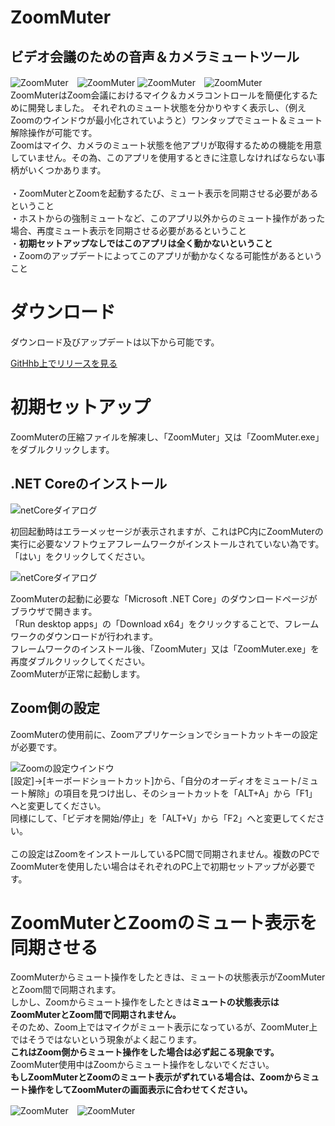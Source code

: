 # ZoomMuter
<h2>ビデオ会議のための音声＆カメラミュートツール</h2>

![ZoomMuter](https://raw.githubusercontent.com/taksas/ZoomMuter/master/HelpResources/ZoomMuterMuted.png)　![ZoomMuter](https://raw.githubusercontent.com/taksas/ZoomMuter/master/HelpResources/ZoomMuterMuted2.png) ![ZoomMuter](https://raw.githubusercontent.com/taksas/ZoomMuter/master/HelpResources/ZoomMuterMuted4.png)　![ZoomMuter](https://raw.githubusercontent.com/taksas/ZoomMuter/master/HelpResources/ZoomMuterMuted3.png)
<br>
ZoomMuterはZoom会議におけるマイク＆カメラコントロールを簡便化するために開発しました。
それぞれのミュート状態を分かりやすく表示し、（例えZoomのウインドウが最小化されていようと）ワンタップでミュート＆ミュート解除操作が可能です。
<br>
Zoomはマイク、カメラのミュート状態を他アプリが取得するための機能を用意していません。その為、このアプリを使用するときに注意しなければならない事柄がいくつかあります。
<br>
<br>
・ZoomMuterとZoomを起動するたび、ミュート表示を同期させる必要があるということ
<br>
・ホストからの強制ミュートなど、このアプリ以外からのミュート操作があった場合、再度ミュート表示を同期させる必要があるということ
<br>
・**初期セットアップなしではこのアプリは全く動かないということ**
<br>
・Zoomのアップデートによってこのアプリが動かなくなる可能性があるということ
<h1>ダウンロード</h1>
ダウンロード及びアップデートは以下から可能です。

[GitHhb上でリリースを見る](https://github.com/taksas/ZoomMuter/tags)

<h1>初期セットアップ</h1>
ZoomMuterの圧縮ファイルを解凍し、「ZoomMuter」又は「ZoomMuter.exe」をダブルクリックします。

<h2>.NET Coreのインストール</h2>

![netCoreダイアログ](https://raw.githubusercontent.com/taksas/ZoomMuter/master/HelpResources/netcore_dialog.png)

初回起動時はエラーメッセージが表示されますが、これはPC内にZoomMuterの実行に必要なソフトウェアフレームワークがインストールされていない為です。
<br>
「はい」をクリックしてください。

![netCoreダイアログ](https://raw.githubusercontent.com/taksas/ZoomMuter/master/HelpResources/netcore_web.png)

ZoomMuterの起動に必要な「Microsoft .NET Core」のダウンロードページがブラウザで開きます。
<br>
「Run desktop apps」の「Download x64」をクリックすることで、フレームワークのダウンロードが行われます。
<br>
フレームワークのインストール後、「ZoomMuter」又は「ZoomMuter.exe」を再度ダブルクリックしてください。
<br>
ZoomMuterが正常に起動します。

<h2>Zoom側の設定</h2>
ZoomMuterの使用前に、Zoomアプリケーションでショートカットキーの設定が必要です。
<br>

![Zoomの設定ウインドウ](https://raw.githubusercontent.com/taksas/ZoomMuter/master/HelpResources/ZoomInitialize.png)
<br>
[設定]→[キーボードショートカット]から、「自分のオーディオをミュート/ミュート解除」の項目を見つけ出し、そのショートカットを「ALT+A」から「F1」へと変更してください。
<br>
同様にして、「ビデオを開始/停止」を「ALT+V」から「F2」へと変更してください。
<br>
<br>
この設定はZoomをインストールしているPC間で同期されません。複数のPCでZoomMuterを使用したい場合はそれぞれのPC上で初期セットアップが必要です。

<h1>ZoomMuterとZoomのミュート表示を同期させる</h1>

ZoomMuterからミュート操作をしたときは、ミュートの状態表示がZoomMuterとZoom間で同期されます。
<br>
しかし、Zoomからミュート操作をしたときは**ミュートの状態表示はZoomMuterとZoom間で同期されません。**
<br>
そのため、Zoom上ではマイクがミュート表示になっているが、ZoomMuter上ではそうではないという現象がよく起こります。
<br>
**これはZoom側からミュート操作をした場合は必ず起こる現象です。**
<br>
ZoomMuter使用中はZoomからミュート操作をしないでください。
<br>
**もしZoomMuterとZoomのミュート表示がずれている場合は、Zoomからミュート操作をしてZoomMuterの画面表示に合わせてください。**

![ZoomMuter](https://raw.githubusercontent.com/taksas/ZoomMuter/master/HelpResources/OK.png)　![ZoomMuter](https://raw.githubusercontent.com/taksas/ZoomMuter/master/HelpResources/NG.png)